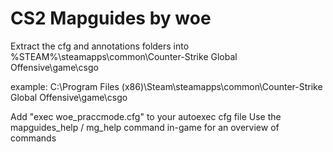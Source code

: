 # CS2 Mapguides by woe

Extract the cfg and annotations folders into %STEAM%\steamapps\common\Counter-Strike Global Offensive\game\csgo

example: C:\Program Files (x86)\Steam\steamapps\common\Counter-Strike Global Offensive\game\csgo

Add "exec woe_praccmode.cfg" to your autoexec cfg file
Use the mapguides_help / mg_help command in-game for an overview of commands
